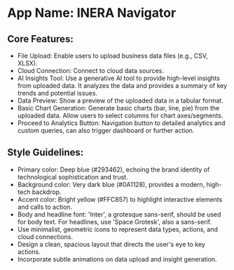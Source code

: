 # **App Name**: INERA Navigator

## Core Features:

- File Upload: Enable users to upload business data files (e.g., CSV, XLSX).
- Cloud Connection: Connect to cloud data sources.
- AI Insights Tool: Use a generative AI tool to provide high-level insights from uploaded data. It analyzes the data and provides a summary of key trends and potential issues.
- Data Preview: Show a preview of the uploaded data in a tabular format.
- Basic Chart Generation: Generate basic charts (bar, line, pie) from the uploaded data. Allow users to select columns for chart axes/segments.
- Proceed to Analytics Button: Navigation button to detailed analytics and custom queries, can also trigger dashboard or further action.

## Style Guidelines:

- Primary color: Deep blue (#293462), echoing the brand identity of technological sophistication and trust.
- Background color: Very dark blue (#0A1128), provides a modern, high-tech backdrop.
- Accent color: Bright yellow (#FFC857) to highlight interactive elements and calls to action.
- Body and headline font: 'Inter', a grotesque sans-serif, should be used for body text. For headlines, use 'Space Grotesk', also a sans-serif.
- Use minimalist, geometric icons to represent data types, actions, and cloud connections.
- Design a clean, spacious layout that directs the user's eye to key actions.
- Incorporate subtle animations on data upload and insight generation.